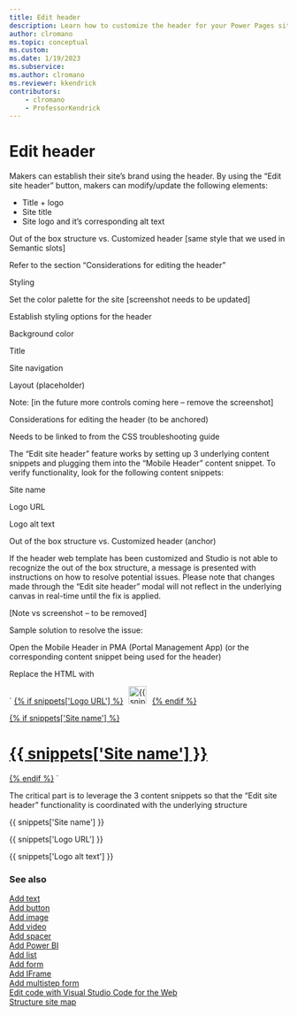 ```yaml
---
title: Edit header
description: Learn how to customize the header for your Power Pages site.
author: clromano
ms.topic: conceptual
ms.custom: 
ms.date: 1/19/2023
ms.subservice:
ms.author: clromano 
ms.reviewer: kkendrick
contributors:
    - clromano
    - ProfessorKendrick
---
```


# Edit header

Makers can establish their site’s brand using the header. By using the “Edit site header” button, makers can modify/update the following elements: 

- Title + logo 
- Site title  
- Site logo and it’s corresponding alt text 

Out of the box structure vs. Customized header [same style that we used in Semantic slots] 

Refer to the section “Considerations for editing the header” 

Styling 

Set the color palette for the site [screenshot needs to be updated] 

Establish styling options for the header  

Background color 

Title 

Site navigation 

 

Layout (placeholder) 

Note: [in the future more controls coming here – remove the screenshot] 

 

 
 

Considerations for editing the header (to be anchored) 

Needs to be linked to from the CSS troubleshooting guide 

The “Edit site header” feature works by setting up 3 underlying content snippets and plugging them into the “Mobile Header” content snippet. To verify functionality, look for the following content snippets: 

Site name 

Logo URL 

Logo alt text 

Out of the box structure vs. Customized header (anchor) 

 

If the header web template has been customized and Studio is not able to recognize the out of the box structure, a message is presented with instructions on how to resolve potential issues. Please note that changes made through the “Edit site header” modal will not reflect in the underlying canvas in real-time until the fix is applied. 

[Note vs screenshot – to be removed] 

 

Sample solution to resolve the issue: 

Open the Mobile Header in PMA (Portal Management App) (or the corresponding content snippet being used for the header) 

Replace the HTML with 

`
<a href="~/">{% if snippets['Logo URL'] %}<img src="{{ snippets['Logo URL'] }}" alt="{{ snippets['Logo alt text'] }}" style="width: auto; height: 32px; margin: 0 10px;">{% endif %} 

{% if snippets['Site name'] %}<h1 class="siteTitle">{{ snippets['Site name'] }}</h1>{% endif %}</a> 
`

The critical part is to leverage the 3 content snippets so that the “Edit site header” functionality is coordinated with the underlying structure 

{{ snippets['Site name'] }} 

{{ snippets['Logo URL'] }} 

{{ snippets['Logo alt text'] }} 

### See also

[Add text](add-text.md)<br />
[Add button](add-button.md)<br />
[Add image](add-image.md)<br />
[Add video](add-video.md)<br />
[Add spacer](add-spacer.md)<br />
[Add Power BI](add-power-bi.md)<br />
[Add list](add-list.md)<br />
[Add form](add-form.md)<br />
[Add IFrame](add-iframe.md)<br />
[Add multistep form](multistep-forms.md)<br />
[Edit code with Visual Studio Code for the Web](../configure/visual-studio-code-editor.md)<br />
[Structure site map](structure-site.md)<br />
